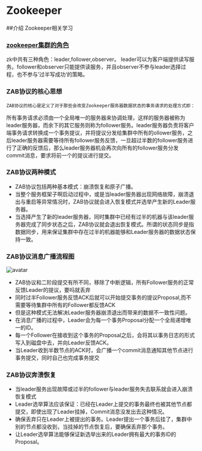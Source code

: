 # Zookeeper

##介绍
Zookeeper相关学习


### [zookeeper集群的角色](https://blog.csdn.net/u010391342/article/details/100404588)
zk中共有三种角色：leader,follower,observer。
leader可以为客户端提供读写服务。follower和observer只能提供读服务，并且observer不参与leader选择过程，也不参与’过半写成功‘的策略。

### ZAB协议的核心思想
    ZAB协议的核心是定义了对于那些会改变Zookeeper服务器数据状态的事务请求的处理方式即：
所有事务请求必须由一个全局唯一的服务器来协调处理，这样的服务器被称为leader服务器，而余下的其它服务则称为follower服务。leader服务器负责将客户端事务请求转换成一个事务提议，并将提议分发给集群中所有的ollower服务，之后leader服务器需要等待所有follower服务反馈，一旦超过半数的follower服务进行了正确的反馈后，那么leader服务器机会再次向所有的follower服务分发commit消息，要求将前一个的提议进行提交。

### ZAB协议两种模式
- ZAB协议包括两种基本模式：崩溃恢复和原子广播。
- 当整个服务框架子啊启动过程中，或是当leader服务器出现网络故障，崩溃退出与重启等异常情况时，ZAB协议就会进入恢复模式并选举产生新的Leader服务器。
- 当选择产生了新的leader服务器，同时集群中已经有过半的机器与该leader服务器完成了同步状态之后，ZAB协议就会退出恢复模式。所谓的状态同步是指数据同步，用来保证集群中存在过半的机器能够和Leader服务器的数据状态保持一致。
### ZAB协议消息广播流程图
![avatar](https://liuyandeng.gitee.io/gitpages/img/ZAB协议消息广播流程图.jpg)

- ZAB协议和二阶段提交有所不同，移除了中断逻辑，所有Follower服务的正常反馈Leader的提议，要吗就丢弃
- 同时过半Follower服务反馈ACK后就可以开始提交事务的提议Proposal,而不需要等待集群中所有的Follower都反馈ACK
- 但是这种模式无法解决Leader服务器崩溃退出而带来的数据不一致性问题。
- 在消息广播的过程中，Leader会为每一个事务Proposal分配一个全局递增唯一的ID。
- 每一个Follower在接收到这个事务的Proposal之后，会将其以事务日志的形式写入到磁盘中去，并向Leader反馈ACK。
- 当Leader收到半数节点的ACK时，会广播一个commit消息通知其他节点进行事务提交，同时自己也完成事务提交
### ZAB协议奔溃恢复
- 当leader服务出现故障或过半的follower与leader服务失去联系就会进入崩溃恢复模式
- Leader选举算法应该保证：已经在Leader上提交的事务最终也被其他节点都提交，即使出现了Leader挂掉，Commit消息没发出去这种情况。
- 确保丢弃只在Leader上被提出的事务。Leader提出一个事务后挂了，集群中别的节点都没收到，当挂掉的节点恢复后，要确保丢弃那个事务。
- 让Leader选举算法能够保证新选举出来的Leader拥有最大的事务ID的Proposal。